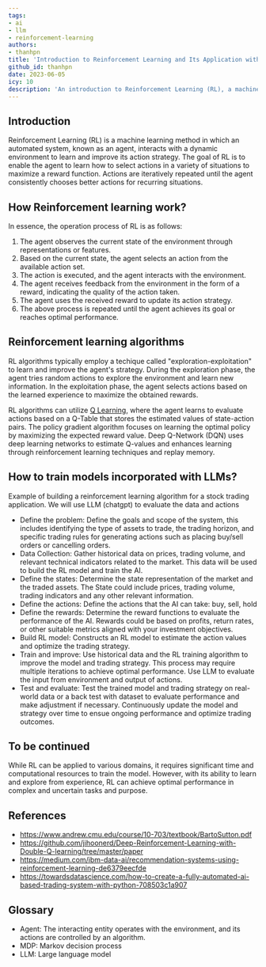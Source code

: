 ```yaml
---
tags: 
- ai  
- llm
- reinforcement-learning
authors: 
- thanhpn
title: 'Introduction to Reinforcement Learning and Its Application with LLMs'
github_id: thanhpn
date: 2023-06-05
icy: 10
description: 'An introduction to Reinforcement Learning (RL), a machine learning method where an agent learns to make decisions by interacting with an environment. This article covers the basics of RL, including how it works, common algorithms, and its application in training models with Large Language Models (LLMs).'
---
```


## Introduction

Reinforcement Learning (RL) is a machine learning method in which an automated system, known as an agent, interacts with a dynamic environment to learn and improve its action strategy. The goal of RL is to enable the agent to learn how to select actions in a variety of situations to maximize a reward function. Actions are iteratively repeated until the agent consistently chooses better actions for recurring situations.

## How Reinforcement learning work?

In essence, the operation process of RL is as follows:

1. The agent observes the current state of the environment through representations or features.
2. Based on the current state, the agent selects an action from the available action set.
3. The action is executed, and the agent interacts with the environment.
4. The agent receives feedback from the environment in the form of a reward, indicating the quality of the action taken.
5. The agent uses the received reward to update its action strategy.
6. The above process is repeated until the agent achieves its goal or reaches optimal performance.

## Reinforcement learning algorithms

RL algorithms typically employ a techique called "exploration-exploitation" to learn and improve the agent's strategy. During the exploration phase, the agent tries random actions to explore the environment and learn new information. In the exploitation phase, the agent selects actions based on the learned experience to maximize the obtained rewards.

RL algorithms can utilize [Q Learning](), where the agent learns to evaluate actions based on a Q-Table that stores the estimated values of state-action pairs. The policy gradient algorithm focuses on learning the optimal policy by maximizing the expected reward value. Deep Q-Network (DQN) uses deep learning networks to estimate Q-values and enhances learning through reinforcement learning techniques and replay memory.

## How to train models incorporated with LLMs?

Example of building a reinforcement learning algorithm for a stock trading application. We will use LLM (chatgpt) to evaluate the data and actions

- Define the problem: Define the goals and scope of the system, this includes identifying the type of assets to trade, the trading horizon, and specific trading rules for generating actions such as placing buy/sell orders or cancelling orders.
- Data Collection: Gather historical data on prices, trading volume, and relevant technical indicators related to the market. This data will be used to build the RL model and train the AI.
- Define the states: Determine the state representation of the market and the traded assets. The State could include prices, trading volume, trading indicators and any other relevant information.
- Define the actions: Define the actions that the AI can take: buy, sell, hold
- Define the rewards: Determine the reward functions to evaluate the performance of the AI. Rewards could be based on profits, return rates, or other suitable metrics aligned with your investment objectives.
- Build RL model: Constructs an RL model to estimate the action values and optimize the trading strategy.
- Train and improve: Use historical data and the RL training algorithm to improve the model and trading strategy. This process may require multiple iterations to achieve optimal performance. Use LLM to evaluate the input from environment and output of actions.
- Test and evaluate: Test the trained model and trading strategy on real-world data or a back test with dataset to evaluate performance and make adjustment if necessary. Continuously update the model and strategy over time to ensue ongoing performance and optimize trading outcomes.

## To be continued

While RL can be applied to various domains, it requires significant time and computational resources to train the model. However, with its ability to learn and explore from experience, RL can achieve optimal performance in complex and uncertain tasks and purpose.

## References

- https://www.andrew.cmu.edu/course/10-703/textbook/BartoSutton.pdf
- https://github.com/jihoonerd/Deep-Reinforcement-Learning-with-Double-Q-learning/tree/master/paper
- https://medium.com/ibm-data-ai/recommendation-systems-using-reinforcement-learning-de6379eecfde
- https://towardsdatascience.com/how-to-create-a-fully-automated-ai-based-trading-system-with-python-708503c1a907

## Glossary

- Agent: The interacting entity operates with the environment, and its actions are controlled by an algorithm.
- MDP: Markov decision process
- LLM: Large language model
